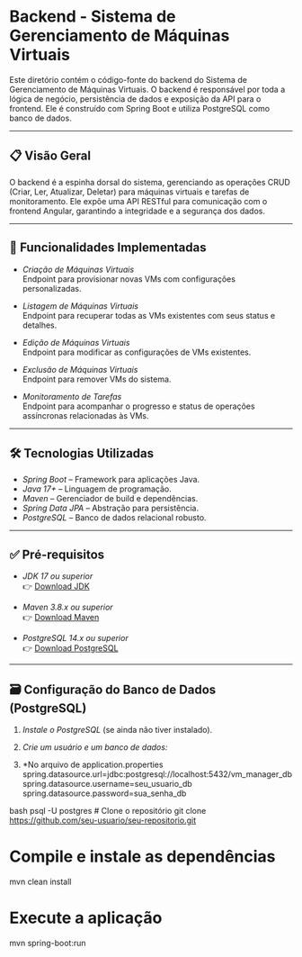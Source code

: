 # Backend - Sistema de Gerenciamento de Máquinas Virtuais

Este diretório contém o código-fonte do backend do Sistema de Gerenciamento de Máquinas Virtuais. O backend é responsável por toda a lógica de negócio, persistência de dados e exposição da API para o frontend. Ele é construído com Spring Boot e utiliza PostgreSQL como banco de dados.

---

## 📋 Visão Geral

O backend é a espinha dorsal do sistema, gerenciando as operações CRUD (Criar, Ler, Atualizar, Deletar) para máquinas virtuais e tarefas de monitoramento. Ele expõe uma API RESTful para comunicação com o frontend Angular, garantindo a integridade e a segurança dos dados.

---

## 🚀 Funcionalidades Implementadas

- *Criação de Máquinas Virtuais*  
  Endpoint para provisionar novas VMs com configurações personalizadas.

- *Listagem de Máquinas Virtuais*  
  Endpoint para recuperar todas as VMs existentes com seus status e detalhes.

- *Edição de Máquinas Virtuais*  
  Endpoint para modificar as configurações de VMs existentes.

- *Exclusão de Máquinas Virtuais*  
  Endpoint para remover VMs do sistema.

- *Monitoramento de Tarefas*  
  Endpoint para acompanhar o progresso e status de operações assíncronas relacionadas às VMs.

---

## 🛠 Tecnologias Utilizadas

- *Spring Boot* – Framework para aplicações Java.
- *Java 17+* – Linguagem de programação.
- *Maven* – Gerenciador de build e dependências.
- *Spring Data JPA* – Abstração para persistência.
- *PostgreSQL* – Banco de dados relacional robusto.

---

## ✅ Pré-requisitos

- *JDK 17 ou superior*  
  👉 [Download JDK](https://www.oracle.com/java/technologies/javase/jdk17-archive-downloads.html)

- *Maven 3.8.x ou superior*  
  👉 [Download Maven](https://maven.apache.org/download.cgi)

- *PostgreSQL 14.x ou superior*  
  👉 [Download PostgreSQL](https://www.postgresql.org/download/)

---

## 🗃 Configuração do Banco de Dados (PostgreSQL)

1. *Instale o PostgreSQL* (se ainda não tiver instalado).

2. *Crie um usuário e um banco de dados:*
   
3. *No arquivo de application.properties
spring.datasource.url=jdbc:postgresql://localhost:5432/vm_manager_db
spring.datasource.username=seu_usuario_db
spring.datasource.password=sua_senha_db

bash
psql -U postgres # Clone o repositório
git clone https://github.com/seu-usuario/seu-repositorio.git

# Compile e instale as dependências
mvn clean install

# Execute a aplicação
mvn spring-boot:run
